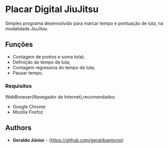 # Placar Digital JiuJitsu

Simples programa desenvolvido para marcar tempo e pontuação de luta, na modalidade JiuJitsu.

## Funções

* Contagem de pontos e soma total;
* Definição do tempo de luta;
* Contagem regressiva do tempo de luta;
* Pausar tempo.

### Requisitos

WebBrowser(Navegador de Internet),recomendados:

* Google Chrome
* Mozilla Firefoz

## Authors

* **Geraldo Júnior** - (https://github.com/geraldoantonio)
